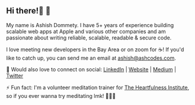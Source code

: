 ## Hi there!👋 🙂
My name is Ashish Dommety. 
I have 5+ years of experience building scalable web apps at Apple and various other companies and am passionate about writing reliable, scalable, readable & secure code.

I love meeting new developers in the Bay Area or on zoom for ☕! If you'd like to catch up, you can send me an email at ashish@ashcodes.com.

💬 Would also love to connect on social: [LinkedIn](https://www.linkedin.com/in/ashish-dommety) | [Website](https://www.ashcodes.com/) | [Medium](https://ashcodes.medium.com/) | [Twitter](https://x.com/ash_codes)


⚡ Fun fact: I'm a volunteer meditation trainer for [The Heartfulness Institute](https://www.heartfulnessinstitute.org/), so if you ever wanna try meditating lmk! 🧘🏽‍♂️
